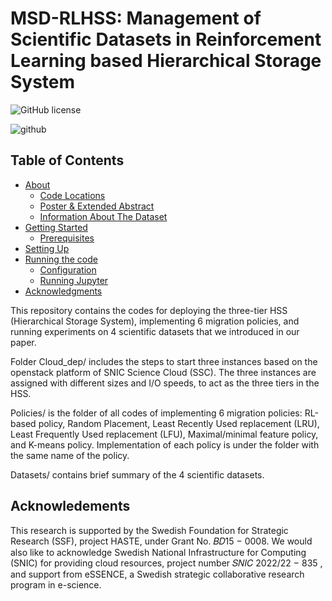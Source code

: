 # MSD-RLHSS: Management of Scientific Datasets in Reinforcement Learning based Hierarchical Storage System

![GitHub license](https://img.shields.io/badge/license-MIT-blue.svg)

![github](https://user-images.githubusercontent.com/37439749/216436763-e8b2e9c6-81d5-4453-b3ee-7e310ea9b974.png)

## Table of Contents

+ [About](#about)
    + [Code Locations](#codeloc)
    + [Poster & Extended Abstract](#docloc)
    + [Information About The Dataset](#datasetinfo)
+ [Getting Started](#getting_started)
    + [Prerequisites](#prerequisites)
+ [Setting Up](#installing)
+ [Running the code](#run_locally)
    + [Configuration](#configuration)
    + [Running Jupyter](#jupyter)
+ [Acknowledgments](#acknowledgments)

This repository contains the codes for deploying the three-tier HSS (Hierarchical Storage System), implementing 6 migration policies, and running experiments on 4 scientific datasets that we introduced in our paper.

Folder Cloud_dep/ includes the steps to start three instances based on the openstack platform of SNIC Science Cloud (SSC). The three instances are assigned with different sizes and I/O speeds, to act as the three tiers in the HSS.

Policies/ is the folder of all codes of implementing 6 migration policies: RL-based policy, Random Placement, Least Recently Used replacement (LRU), Least Frequently Used replacement (LFU), Maximal/minimal feature policy, and K-means policy. Implementation of each policy is under the folder with the same name of the policy.

Datasets/ contains brief summary of the 4 scientific datasets.

## Acknowledements

This research is supported by the Swedish Foundation for Strategic Research (SSF), project HASTE, under Grant No. 𝐵𝐷15 − 0008. We would also like to acknowledge Swedish National Infrastructure for Computing (SNIC) for providing cloud resources, project number 𝑆𝑁𝐼𝐶 2022/22 − 835 , and support from eSSENCE, a Swedish strategic collaborative research program in e-science.
